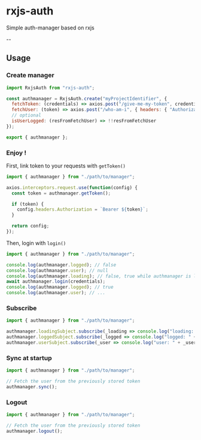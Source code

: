 # rxjs-auth

Simple auth-manager based on rxjs

--

## Usage

### Create manager

```js
import RxjsAuth from "rxjs-auth";

const authmanager = RxjsAuth.create("myProjectIdentifier", {
  fetchToken: (credentials) => axios.post("/give-me-my-token", credentials).then(res => res.data),
  fetchUser: (token) => axios.post("/who-am-i", { headers: { "Authorization": "Bearer " + token } }).then(res => res.data),
  // optional
  isUserLogged: (resFromFetchUser) => !!resFromFetchUser
});

export { authmanager };
```

### Enjoy !

First, link token to your requests with `getToken()`

```js
import { authmanager } from "./path/to/manager";

axios.interceptors.request.use(function(config) {
  const token = authmanager.getToken();

  if (token) {
    config.headers.Authorization = `Bearer ${token}`;
  }

  return config;
});
```

Then, login with `login()`

```js
import { authmanager } from "./path/to/manager";

console.log(authmanager.logged); // false
console.log(authmanager.user); // null
console.log(authmanager.loading); // false, true while authmanager is logging
await authmanager.login(credentials);
console.log(authmanager.logged); // true
console.log(authmanager.user); // ...
```

### Subscribe

```js
import { authmanager } from "./path/to/manager";

authmanager.loadingSubject.subscribe(_loading => console.log("loading: " + _loading));
authmanager.loggedSubject.subscribe(_logged => console.log("logged: " + _logged));
authmanager.userSubject.subscribe(_user => console.log("user: " + _user));
```

### Sync at startup

```js
import { authmanager } from "./path/to/manager";

// Fetch the user from the previously stored token
authmanager.sync();
```

### Logout

```js
import { authmanager } from "./path/to/manager";

// Fetch the user from the previously stored token
authmanager.logout();
```
